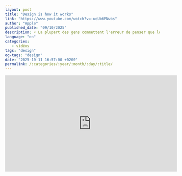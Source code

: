 ```yaml
---
layout: post
title: "Design is how it works"
link: "https://www.youtube.com/watch?v=-ueUb6PNwbs"
author: "Apple"
published_date: "09/10/2025"
description: « La plupart des gens commettent l'erreur de penser que le design se résume à l'apparence... Le design ne se résume pas à l'apparence et à la sensation. Le design, c'est la façon dont cela fonctionne ». Steve Jobs, The New York Times, 2003 
language: "en"
categories: 
   - vidéos
tags: "design"
og-tags: "design"
date: "2025-10-11 16:57:00 +0200"
permalink: /:categories/:year/:month/:day/:title/
---
```


<iframe width="560" height="315" src="https://www.youtube.com/embed/-ueUb6PNwbs?si=5Lx9uhAV_xfEhrbo" title="YouTube video player" frameborder="0" allow="accelerometer; autoplay; clipboard-write; encrypted-media; gyroscope; picture-in-picture; web-share" referrerpolicy="strict-origin-when-cross-origin" allowfullscreen></iframe>
